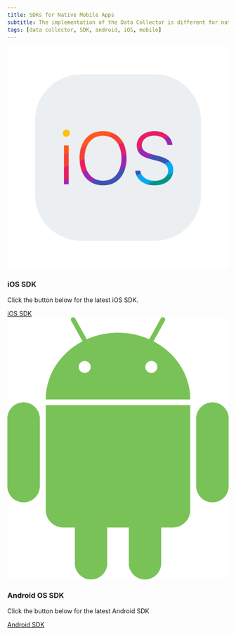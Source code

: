```yaml
---
title: SDKs for Native Mobile Apps
subtitle: The implementation of the Data Collector is different for native Mobile Apps. Kount has native Mobile SDKs for both iOS and Android. These SDKs can be used with all current Kount products. The native Mobile SDKs collect more data and increase the reliability of the Device ID across the life of a device. Choose the links below for more information.
tags: [data collector, SDK, android, iOS, mobile]
---
```


<div class="uk-child-width-1-2@m" uk-grid>
    <div>
        <div class="uk-card uk-card-default">
            <div class="uk-card-media-top">
                <img src="/uploads/ios-logo.png" alt="">
            </div>
            <div class="uk-card-body">
                <h3 class="uk-card-title">iOS SDK</h3>
                <p>Click the button below for the latest iOS SDK.</p>
                <a class="uk-button uk-button-default uk-width-1-1" href="http://kount.github.io/mobile-client/ios.html">iOS SDK</a>
            </div>
        </div>
    </div>
    <div>
        <div class="uk-card uk-card-default">
             <div class="uk-card-media-top">
                <img src="/uploads/android-logo.png" alt=""
                     </div>
                <div class="uk-card-body">
                <h3 class="uk-card-title">Android OS SDK</h3>
                <p>Click the button below for the latest Android SDK</p>
                     <a class="uk-button uk-button-default" href="http://kount.github.io/mobile-client/android.html">Android SDK</a>
            </div>
            </div>
        </div>
    </div>
</div>
